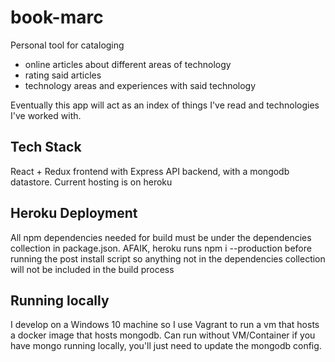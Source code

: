 # book-marc

Personal tool for cataloging

* online articles about different areas of technology
* rating said articles
* technology areas and experiences with said technology

Eventually this app will act as an index of things I've read and technologies I've worked with.

## Tech Stack
React + Redux frontend with Express API backend, with a mongodb datastore.  Current hosting is on heroku

## Heroku Deployment
All npm dependencies needed for build must be under the dependencies collection in package.json.  AFAIK, heroku runs npm i --production before running the post install script so anything not in the dependencies collection will not be included in the build process

## Running locally
I develop on a Windows 10 machine so I use Vagrant to run a vm that hosts a docker image that hosts mongodb.  Can run without VM/Container if you have mongo running locally, you'll just need to update the mongodb config.
